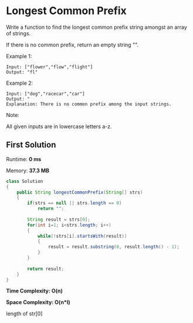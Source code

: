 # Longest Common Prefix
Write a function to find the longest common prefix string amongst an array of strings.

If there is no common prefix, return an empty string "".

Example 1:
```
Input: ["flower","flow","flight"] 
Output: "fl"
```

Example 2:
```
Input: ["dog","racecar","car"]
Output: "
Explanation: There is no common prefix among the input strings.
```

Note:

All given inputs are in lowercase letters a-z.


## First Solution

Runtime: **0 ms**

Memory: **37.3 MB**

```java
class Solution 
{
    public String longestCommonPrefix(String[] strs) 
    {
        if(strs == null || strs.length == 0)
            return "";
        
        String result = strs[0];
        for(int i=1; i<strs.length; i++)
        {
            while(!strs[i].startsWith(result))
            {
                result = result.substring(0, result.length() - 1);
            }
        }
        
        return result;
    }
}
```

**Time Complexity: O(n)**

**Space Complexity: O(n*l)**

length of str[0]
